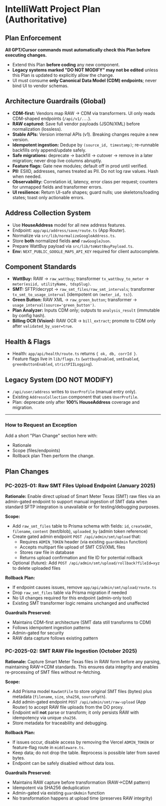 # IntelliWatt Project Plan (Authoritative)

## Plan Enforcement
**All GPT/Cursor commands must automatically check this Plan before executing changes.**
- Extend this Plan **before coding** any new component.
- **Legacy systems marked "DO NOT MODIFY" may not be edited** unless this Plan is updated to explicitly allow the change.
- UI must consume **only Canonical Data Model (CDM) endpoints**; never bind UI to vendor schemas.

## Architecture Guardrails (Global)
- **CDM-first:** Vendors map RAW → CDM via transformers. UI only reads CDM-shaped endpoints (`/api/v1/...`).
- **RAW captured:** Save full vendor payloads (JSON/XML) before normalization (lossless).
- **Stable APIs:** Version internal APIs (v1). Breaking changes require a new version.
- **Idempotent ingestion:** Dedupe by `(source_id, timestamp)`; re-runnable backfills only append/update safely.
- **Safe migrations:** deprecate → backfill → cutover → remove in a later migration; never drop live columns abruptly.
- **Feature flags:** Gate new modules; default off in prod until verified.
- **PII:** ESIID, addresses, names treated as PII. Do not log raw values. Hash when needed.
- **Observability:** Correlation id, latency, error class per request; counters for unmapped fields and transformer errors.
- **UI resilience:** Return UI-safe shapes; guard nulls; use skeletons/loading states; toast only actionable errors.

## Address Collection System
- Use **HouseAddress** model for all new address features.
- Endpoint: `app/api/address/save/route.ts` (App Router).
- Normalize via `src/lib/normalizeGoogleAddress.ts`.
- Store **both** normalized fields **and** `rawGoogleJson`.
- Prepare WattBuy payload via `src/lib/toWattBuyPayload.ts`.
- **Env:** `NEXT_PUBLIC_GOOGLE_MAPS_API_KEY` required for client autocomplete.

## Component Standards
- **WattBuy:** RAW → `raw_wattbuy`; transformer `tx_wattbuy_to_meter` → `meter(esiid, utilityName, tdspSlug)`.
- **SMT:** SFTP/decrypt → `raw_smt_files/raw_smt_intervals`; transformer `tx_smt_to_usage_interval` (idempotent on `(meter_id, ts)`).
- **Green Button:** RAW XML → `raw_green_button`; transformer → `usage_interval(source='green_button')`.
- **Plan Analyzer:** Inputs CDM only; outputs to `analysis_result` (immutable by config hash).
- **Billing OCR (Vision):** RAW OCR → `bill_extract`; promote to CDM only after `validated_by_user=true`.

## Health & Flags
- Health: `app/api/health/route.ts` returns `{ ok, db, corrId }`.
- Feature flags live in `lib/flags.ts` (`wattbuyEnabled`, `smtEnabled`, `greenButtonEnabled`, `strictPIILogging`).

## Legacy System (DO NOT MODIFY)
- `/api/user/address` writes to `UserProfile` (manual entry only).
- Existing `AddressCollection` component that uses `UserProfile`.
- Plan: deprecate only after **100% HouseAddress** coverage and migration.

---

### How to Request an Exception
Add a short "Plan Change" section here with:
- Rationale
- Scope (files/endpoints)
- Rollback plan
Then perform the change.

## Plan Changes

### PC-2025-01: Raw SMT Files Upload Endpoint (January 2025)

**Rationale:**
Enable direct upload of Smart Meter Texas (SMT) raw files via an admin-gated endpoint to support manual ingestion of SMT data when standard SFTP integration is unavailable or for testing/debugging purposes.

**Scope:**
- Add `raw_smt_files` table to Prisma schema with fields: `id`, `createdAt`, `filename`, `content` (text/blob), `uploaded_by` (admin token reference)
- Create gated admin endpoint `POST /api/admin/smt/upload` that:
  - Requires `ADMIN_TOKEN` header (via existing `guardAdmin` function)
  - Accepts multipart file upload of SMT CSV/XML files
  - Stores raw file in database
  - Returns upload confirmation and file ID for potential rollback
- Optional (future): Add `POST /api/admin/smt/upload/rollback?fileId=xyz` to delete uploaded files

**Rollback Plan:**
- If endpoint causes issues, remove `app/api/admin/smt/upload/route.ts`
- Drop `raw_smt_files` table via Prisma migration if needed
- No UI changes required for this endpoint (admin-only tool)
- Existing SMT transformer logic remains unchanged and unaffected

**Guardrails Preserved:**
- Maintains CDM-first architecture (SMT data still transforms to CDM)
- Follows idempotent ingestion patterns
- Admin-gated for security
- RAW data capture follows existing pattern

### PC-2025-02: SMT RAW File Ingestion (October 2025)

**Rationale:**
Capture Smart Meter Texas files in RAW form before any parsing, maintaining RAW→CDM standards. This ensures data integrity and enables re-processing of SMT files without re-fetching.

**Scope:**
- Add Prisma model `RawSmtFile` to store original SMT files (bytes) plus metadata (`filename`, `size`, `sha256`, `sourcePath`).
- Add admin-gated endpoint `POST /api/admin/smt/raw-upload` (App Router) to accept RAW file uploads from the DO proxy.
- Endpoint will **not** parse or transform; it only persists RAW with idempotency via unique `sha256`.
- Store metadata for traceability and debugging.

**Rollback Plan:**
- If issues occur, disable access by removing the Vercel `ADMIN_TOKEN` or feature-flag route in `middleware.ts`.
- Keep data; do not drop the table. Reprocess is possible later from saved bytes.
- Endpoint can be safely disabled without data loss.

**Guardrails Preserved:**
- Maintains RAW capture before transformation (RAW→CDM pattern)
- Idempotent via SHA256 deduplication
- Admin-gated via existing `guardAdmin` function
- No transformation happens at upload time (preserves RAW integrity)
